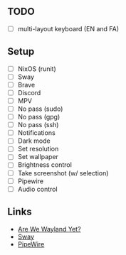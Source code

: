 ## TODO

- [ ] multi-layout keyboard (EN and FA)

## Setup

- [ ] NixOS (runit)
- [ ] Sway
- [ ] Brave
- [ ] Discord
- [ ] MPV
- [ ] No pass (sudo)
- [ ] No pass (gpg)
- [ ] No pass (ssh)
- [ ] Notifications
- [ ] Dark mode
- [ ] Set resolution
- [ ] Set wallpaper
- [ ] Brightness control
- [ ] Take screenshot (w/ selection)
- [ ] Pipewire
- [ ] Audio control

## Links

- [Are We Wayland Yet?](https://arewewaylandyet.com)
- [Sway](https://wiki.archlinux.org/title/Sway)
- [PipeWire](https://wiki.archlinux.org/title/PipeWire)
